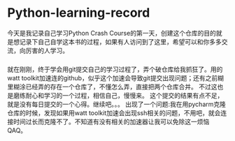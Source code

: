 # Python-learning-record
今天是我记录自己学习Python Crash Course的第一天，创建这个仓库的目的就是想记录下自己自学这本书的过程，如果有人访问到了这里，希望可以和你多多交流，向厉害的人学习。
###
就在刚刚，终于学会用git提交自己的学习过程了，弄个破仓库给我抓狂了。用的watt toolkit加速连的github，似乎这个加速会导致git提交出现问题；还有之前糊里糊涂已经弄的存在一个仓库了，不懂怎么弄，直接把两个仓库合并。
不过这也是磨练耐心和学习的一个过程，相信自己，慢慢来。
这个提交的结果有点不足，就是没有每日提交的一个心得。继续吧。。。
出现了一个问题:我在用pycharm克隆仓库的时候，发现如果用watt toolkit加速会出现ssh相关的问题，不用吧，就会连接时间过长而克隆不了。不知道有没有相关的加速器让我可以免除这一烦恼QAQ。
